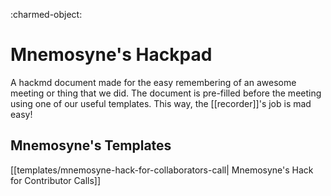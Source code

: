 :charmed-object:

# Mnemosyne's Hackpad

A hackmd document made for the easy remembering of an awesome meeting or thing that we did.  The document is pre-filled before the meeting using one of our useful templates.  This way, the [[recorder]]'s job is mad easy!

## Mnemosyne's Templates 

[[templates/mnemosyne-hack-for-collaborators-call| Mnemosyne's Hack for Contributor Calls]]


